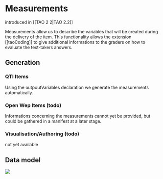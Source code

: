 <!--
author:
    - 'Joel Bout'
created_at: '2012-06-15 10:40:44'
updated_at: '2012-06-15 14:30:47'
-->

Measurements
============

introduced in [[TAO 2 2|TAO 2.2]]

Measurements allow us to describe the variables that will be created during the delivery of the item. This functionality allows the extension [[taoCoding]] to give additional informations to the graders on how to evaluate the test-takers answers.

Generation
----------

### QTI Items

Using the outpoutVariables declaration we generate the measurements automatically.

### Open Wep Items (todo)

Informations concerning the measurements cannot yet be provided, but could be gathered in a manifest at a later stage.

### Visualisation/Authoring (todo)

not yet available

Data model
----------

![](http://forge.taotesting.com/attachments/1710/taoItemMeasurements.png)

